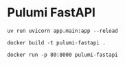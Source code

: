 # Pulumi FastAPI

```
uv run uvicorn app.main:app --reload

docker build -t pulumi-fastapi .

docker run -p 80:8000 pulumi-fastapi
```
